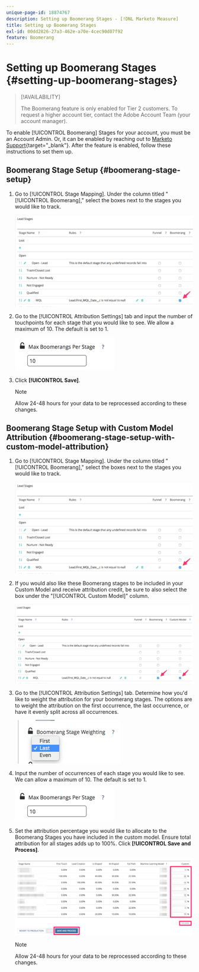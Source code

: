 ```yaml
---
unique-page-id: 18874767
description: Setting up Boomerang Stages - [!DNL Marketo Measure]
title: Setting up Boomerang Stages
exl-id: 00dd2826-27a3-462e-a70e-4cec90d07f92
feature: Boomerang
---
```

# Setting up Boomerang Stages {#setting-up-boomerang-stages}

>[!AVAILABILITY]
>
>The Boomerang feature is only enabled for Tier 2 customers. To request a higher account tier, contact the Adobe Account Team (your account manager).

To enable [!UICONTROL Boomerang] Stages for your account, you must be an Account Admin. Or, it can be enabled by reaching out to [Marketo Support](https://nation.marketo.com/t5/support/ct-p/Support){target="_blank"}. After the feature is enabled, follow these instructions to set them up.

## Boomerang Stage Setup {#boomerang-stage-setup}

1. Go to [!UICONTROL Stage Mapping]. Under the column titled "[!UICONTROL Boomerang]," select the boxes next to the stages you would like to track.

   ![](assets/1-2.png)

1. Go to the [!UICONTROL Attribution Settings] tab and input the number of touchpoints for each stage that you would like to see. We allow a maximum of 10. The default is set to 1.

   ![](assets/2-2.png)

1. Click **[!UICONTROL Save]**.

   >[!NOTE]
   >
   >Allow 24-48 hours for your data to be reprocessed according to these changes.

## Boomerang Stage Setup with Custom Model Attribution {#boomerang-stage-setup-with-custom-model-attribution}

1. Go to [!UICONTROL Stage Mapping]. Under the column titled "[!UICONTROL Boomerang]," select the boxes next to the stages you would like to track.

   ![](assets/3-1.png)

1. If you would also like these Boomerang stages to be included in your Custom Model and receive attribution credit, be sure to also select the box under the "[!UICONTROL Custom Model]" column.

   ![](assets/4-1.png)

1. Go to the [!UICONTROL Attribution Settings] tab. Determine how you'd like to weight the attribution for your boomerang stages. The options are to weight the attribution on the first occurrence, the last occurrence, or have it evenly split across all occurrences.

   ![](assets/5-1.png)

1. Input the number of occurrences of each stage you would like to see. We can allow a maximum of 10. The default is set to 1.

   ![](assets/6-1.png)

1. Set the attribution percentage you would like to allocate to the Boomerang Stages you have included in the custom model. Ensure total attribution for all stages adds up to 100%. Click **[!UICONTROL Save and Process]**.

   ![](assets/7-1.png)

   >[!NOTE]
   >
   >Allow 24-48 hours for your data to be reprocessed according to these changes.
